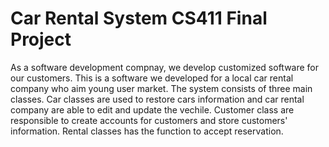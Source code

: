 # Car Rental System   CS411    Final Project
As a software development compnay, we develop customized software for our customers. This is a software we developed for a local car rental company who aim young user market. The system consists of three main classes. Car classes are used to restore cars information and car rental company are able to edit and update the vechile. Customer class are responsible to create accounts for customers and store customers' information. Rental classes has the function to accept reservation.
